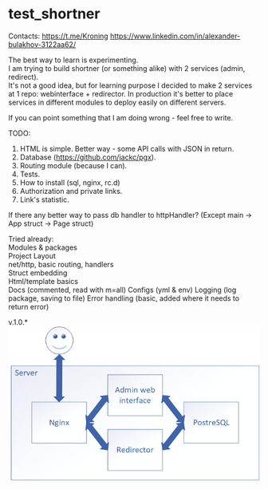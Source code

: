 # test_shortner
Contacts: https://t.me/Kroning https://www.linkedin.com/in/alexander-bulakhov-3122aa62/ <br>

The best way to learn is experimenting.<br>
I am trying to build shortner (or something alike) with 2 services (admin, redirect).<br>
It's not a good idea, but for learning purpose I decided to make 2 services at 1 repo: webinterface + redirector. In production it's better to place services in different modules to deploy easily on different servers.

If you can point something that I am doing wrong - feel free to write.

TODO:
1. HTML is simple. Better way - some API calls with JSON in return.
2. Database (https://github.com/jackc/pgx).
3. Routing module (because I can).
4. Tests.
5. How to install (sql, nginx, rc.d)
6. Authorization and private links.
7. Link's statistic.

If there any better way to pass db handler to httpHandler? (Except main -> App struct -> Page struct)

Tried already:<br>
Modules & packages<br>
Project Layout<br>
net/http, basic routing, handlers<br>
Struct embedding<br>
Html/template basics<br>
Docs (commented, read with m=all)
Configs (yml & env)
Logging (log package, saving to file)
Error handling (basic, added where it needs to return error)

v.1.0.* <br>
![v.1.0.*](readme_pics/v1.0.png)
